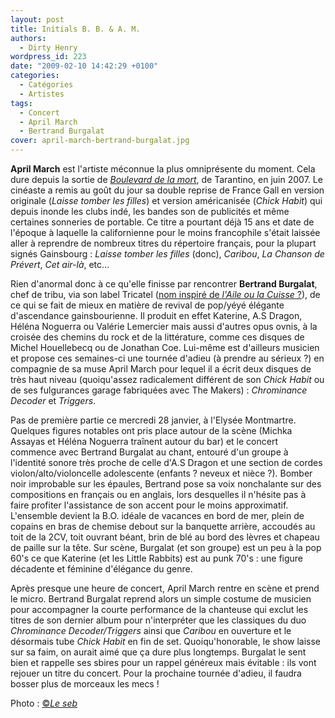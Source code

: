 ```yaml
---
layout: post
title: Initials B. B. & A. M.
authors:
  - Dirty Henry
wordpress_id: 223
date: "2009-02-10 14:42:29 +0100"
categories:
  - Catégories
  - Artistes
tags:
  - Concert
  - April March
  - Bertrand Burgalat
cover: april-march-bertrand-burgalat.jpg
---
```


**April March** est l'artiste méconnue la plus omniprésente du moment. Cela dure
depuis la sortie de [_Boulevard de la mort_][1], de Tarantino, en juin 2007. Le
cinéaste a remis au goût du jour sa double reprise de France Gall en version
originale (_Laisse tomber les filles_) et version américanisée (_Chick Habit_)
qui depuis inonde les clubs indé, les bandes son de publicités et même certaines
sonneries de portable. Ce titre a pourtant déjà 15 ans et date de l'époque à
laquelle la californienne pour le moins francophile s'était laissée aller à
reprendre de nombreux titres du répertoire français, pour la plupart signés
Gainsbourg : _Laisse tomber les filles_ (donc), _Caribou_, _La Chanson de
Prévert_, _Cet air-là_, etc…

Rien d'anormal donc à ce qu'elle finisse par rencontrer **Bertrand Burgalat**,
chef de tribu, via son label Tricatel ([nom inspiré de _l'Aile ou la Cuisse_
?][2]), de ce qui se fait de mieux en matière de revival de pop/yéyé élégante
d'ascendance gainsbourienne. Il produit en effet Katerine, A.S Dragon, Héléna
Noguerra ou Valérie Lemercier mais aussi d'autres opus ovnis, à la croisée des
chemins du rock et de la littérature, comme ces disques de Michel Houellebecq ou
de Jonathan Coe. Lui-même est d'ailleurs musicien et propose ces semaines-ci une
tournée d'adieu (à prendre au sérieux ?) en compagnie de sa muse April March
pour lequel il a écrit deux disques de très haut niveau (quoiqu'assez
radicalement différent de son _Chick Habit_ ou de ses fulgurances garage
fabriquées avec The Makers) : _Chrominance Decoder_ et _Triggers_.

Pas de première partie ce mercredi 28 janvier, à l'Elysée Montmartre. Quelques
figures notables ont pris place autour de la scène (Michka Assayas et Héléna
Noguerra traînent autour du bar) et le concert commence avec Bertrand Burgalat
au chant, entouré d'un groupe à l'identité sonore très proche de celle d'A.S
Dragon et une section de cordes violon/alto/violoncelle adolescente (enfants ?
neveux et nièce ?). Bomber noir improbable sur les épaules, Bertrand pose sa
voix nonchalante sur des compositions en français ou en anglais, lors desquelles
il n'hésite pas à faire profiter l'assistance de son accent pour le moins
approximatif. L'ensemble devient la B.O. idéale de vacances en bord de mer,
plein de copains en bras de chemise debout sur la banquette arrière, accoudés au
toit de la 2CV, toit ouvrant béant, brin de blé au bord des lèvres et chapeau de
paille sur la tête. Sur scène, Burgalat (et son groupe) est un peu à la pop 60's
ce que Katerine (et les Little Rabbits) est au punk 70's : une figure décadente
et féminine d'élégance du genre.

Après presque une heure de concert, April March rentre en scène et prend le
micro. Bertrand Burgalat reprend alors un simple costume de musicien pour
accompagner la courte performance de la chanteuse qui exclut les titres de son
dernier album pour n'interpréter que les classiques du duo _Chrominance
Decoder/Triggers_ ainsi que _Caribou_ en ouverture et le désormais tube _Chick
Habit_ en fin de set. Quoiqu'honorable, le show laisse sur sa faim, on aurait
aimé que ça dure plus longtemps. Burgalat le sent bien et rappelle ses sbires
pour un rappel généreux mais évitable : ils vont rejouer un titre du concert.
Pour la prochaine tournée d'adieu, il faudra bosser plus de morceaux les mecs !

Photo : [©*Le seb*](http://flickr.com/photos/seblascaux/)

[1]: http://www.allocine.fr/film/fichefilm_gen_cfilm=108247.html
[2]: http://fr.wikipedia.org/wiki/Tricatel
